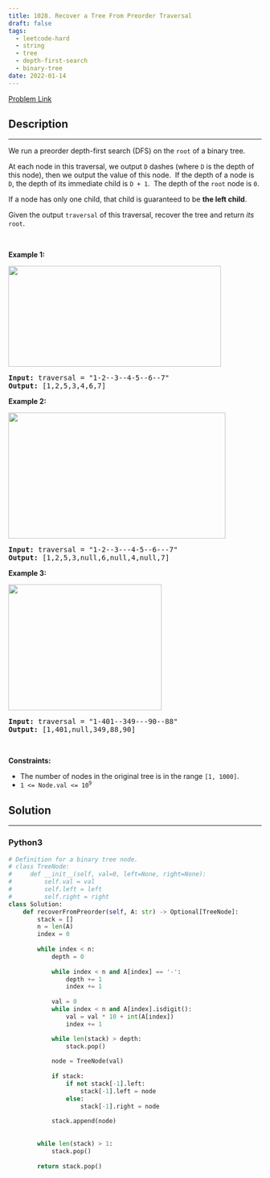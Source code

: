 ```yaml
---
title: 1028. Recover a Tree From Preorder Traversal
draft: false
tags: 
  - leetcode-hard
  - string
  - tree
  - depth-first-search
  - binary-tree
date: 2022-01-14
---
```


[Problem Link](https://leetcode.com/problems/recover-a-tree-from-preorder-traversal/)

## Description

---
<p>We run a&nbsp;preorder&nbsp;depth-first search (DFS) on the <code>root</code> of a binary tree.</p>

<p>At each node in this traversal, we output <code>D</code> dashes (where <code>D</code> is the depth of this node), then we output the value of this node.&nbsp; If the depth of a node is <code>D</code>, the depth of its immediate child is <code>D + 1</code>.&nbsp; The depth of the <code>root</code> node is <code>0</code>.</p>

<p>If a node has only one child, that child is guaranteed to be <strong>the left child</strong>.</p>

<p>Given the output <code>traversal</code> of this traversal, recover the tree and return <em>its</em> <code>root</code>.</p>

<p>&nbsp;</p>
<p><strong class="example">Example 1:</strong></p>
<img alt="" src="https://assets.leetcode.com/uploads/2024/09/10/recover_tree_ex1.png" style="width: 423px; height: 200px;" />
<pre>
<strong>Input:</strong> traversal = &quot;1-2--3--4-5--6--7&quot;
<strong>Output:</strong> [1,2,5,3,4,6,7]
</pre>

<p><strong class="example">Example 2:</strong></p>
<img alt="" src="https://assets.leetcode.com/uploads/2024/09/10/recover_tree_ex2.png" style="width: 432px; height: 250px;" />
<pre>
<strong>Input:</strong> traversal = &quot;1-2--3---4-5--6---7&quot;
<strong>Output:</strong> [1,2,5,3,null,6,null,4,null,7]
</pre>

<p><strong class="example">Example 3:</strong></p>
<img alt="" src="https://assets.leetcode.com/uploads/2024/09/10/recover_tree_ex3.png" style="width: 305px; height: 250px;" />
<pre>
<strong>Input:</strong> traversal = &quot;1-401--349---90--88&quot;
<strong>Output:</strong> [1,401,null,349,88,90]
</pre>

<p>&nbsp;</p>
<p><strong>Constraints:</strong></p>

<ul>
	<li>The number of nodes in the original tree is in the range <code>[1, 1000]</code>.</li>
	<li><code>1 &lt;= Node.val &lt;= 10<sup>9</sup></code></li>
</ul>


## Solution

---
### Python3
``` py title='recover-a-tree-from-preorder-traversal'
# Definition for a binary tree node.
# class TreeNode:
#     def __init__(self, val=0, left=None, right=None):
#         self.val = val
#         self.left = left
#         self.right = right
class Solution:
    def recoverFromPreorder(self, A: str) -> Optional[TreeNode]:
        stack = []
        n = len(A)
        index = 0
        
        while index < n:
            depth = 0
            
            while index < n and A[index] == '-':
                depth += 1
                index += 1
            
            val = 0
            while index < n and A[index].isdigit():
                val = val * 10 + int(A[index])
                index += 1

            while len(stack) > depth:
                stack.pop()
            
            node = TreeNode(val)
            
            if stack:
                if not stack[-1].left:
                    stack[-1].left = node
                else:
                    stack[-1].right = node
            
            stack.append(node)
        
        
        while len(stack) > 1:
            stack.pop()
        
        return stack.pop()
```

